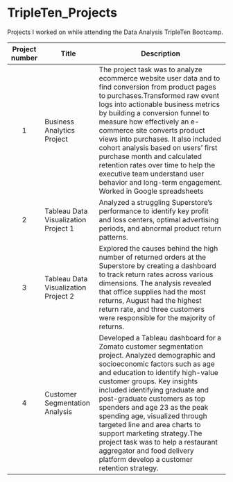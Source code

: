 # TripleTen_Projects
Projects I worked on while attending the Data Analysis TripleTen Bootcamp.


| Project number | Title | Description |
| :-----------: | ----------- |----------- |
| 1 | Business Analytics Project| The project task was to analyze ecommerce website user data and to find conversion from product pages to purchases.Transformed raw event logs into actionable business metrics by building a conversion funnel to measure how effectively an e-commerce site converts product views into purchases. It also included cohort analysis based on users’ first purchase month and calculated retention rates over time to help the executive team understand user behavior and long-term engagement. Worked in Google spreadsheets |
| 2 | Tableau Data Visualization Project 1 | Analyzed a struggling Superstore’s performance to identify key profit and loss centers, optimal advertising periods, and abnormal product return patterns. |
| 3 | Tableau Data Visualization Project 2 | Explored the causes behind the high number of returned orders at the Superstore by creating a dashboard to track return rates across various dimensions. The analysis revealed that office supplies had the most returns, August had the highest return rate, and three customers were responsible for the majority of returns. |
| 4 | Customer Segmentation Analysis | Developed a Tableau dashboard for a Zomato customer segmentation project. Analyzed demographic and socioeconomic factors such as age and education to identify high-value customer groups. Key insights included identifying graduate and post-graduate customers as top spenders and age 23 as the peak spending age, visualized through targeted line and area charts to support marketing strategy.The project task was to help a restaurant aggregator and food delivery platform develop a customer retention strategy. |

